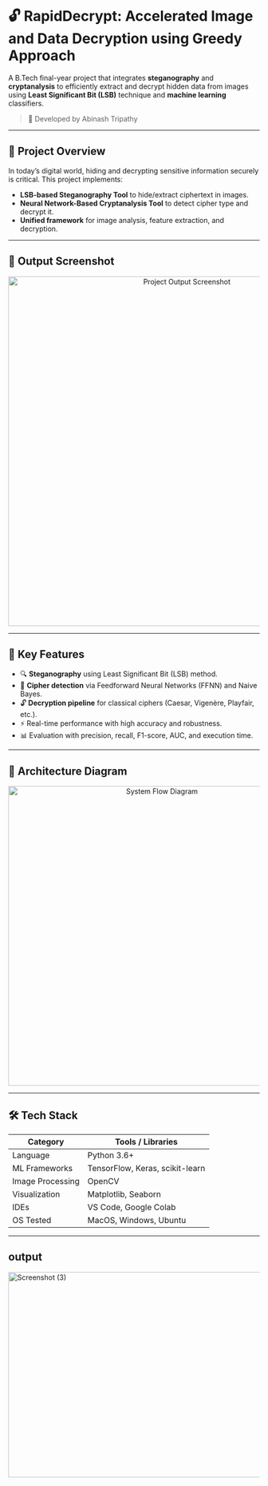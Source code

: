 # 🔓 RapidDecrypt: Accelerated Image and Data Decryption using Greedy Approach

A B.Tech final-year project that integrates **steganography** and **cryptanalysis** to efficiently extract and decrypt hidden data from images using **Least Significant Bit (LSB)** technique and **machine learning** classifiers.

> 📘 Developed by Abinash Tripathy

---

## 📌 Project Overview

In today’s digital world, hiding and decrypting sensitive information securely is critical. This project implements:

- **LSB-based Steganography Tool** to hide/extract ciphertext in images.
- **Neural Network-Based Cryptanalysis Tool** to detect cipher type and decrypt it.
- **Unified framework** for image analysis, feature extraction, and decryption.

---

## 📸 Output Screenshot

<p align="center">
  <img src="images/output.png" alt="Project Output Screenshot" width="700"/>
</p>

---

## 🎯 Key Features

- 🔍 **Steganography** using Least Significant Bit (LSB) method.
- 🧠 **Cipher detection** via Feedforward Neural Networks (FFNN) and Naive Bayes.
- 🔓 **Decryption pipeline** for classical ciphers (Caesar, Vigenère, Playfair, etc.).
- ⚡ Real-time performance with high accuracy and robustness.
- 📊 Evaluation with precision, recall, F1-score, AUC, and execution time.

---

## 🧠 Architecture Diagram

<p align="center">
  <img src="images/architecture.png" alt="System Flow Diagram" width="600"/>
</p>

---

## 🛠️ Tech Stack

| Category         | Tools / Libraries |
|------------------|-------------------|
| Language         | Python 3.6+       |
| ML Frameworks    | TensorFlow, Keras, scikit-learn |
| Image Processing | OpenCV            |
| Visualization    | Matplotlib, Seaborn |
| IDEs             | VS Code, Google Colab |
| OS Tested        | MacOS, Windows, Ubuntu |

---

## output
<img width="512" height="411" alt="Screenshot (3)" src="https://github.com/user-attachments/assets/2303c834-a130-4e65-b33b-5535d9cdda4f" />




